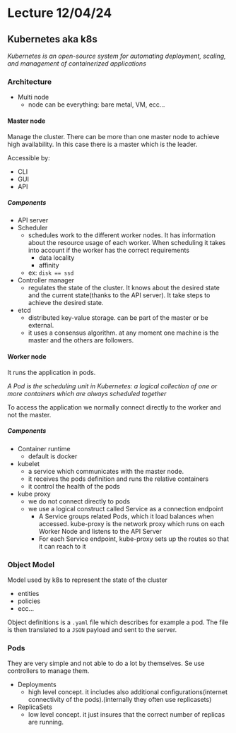 # Lecture 12/04/24

## Kubernetes aka k8s

_Kubernetes is an open-source
system for automating deployment, scaling, and
management of containerized applications_

### Architecture

- Multi node
  - node can be everything: bare metal, VM, ecc...

#### Master node

Manage the cluster. There can be more than one master node to achieve high availability. In this case there is a master which is the leader.

Accessible by:

- CLI
- GUI
- API

##### Components

- API server
- Scheduler
  - schedules work to the different worker nodes. It has information about the resource usage of each worker. When scheduling it takes into account if the worker has the correct requirements
    - data locality
    - affinity
  - ex: `disk == ssd`
- Controller manager
  - regulates the state of the cluster. It knows about the desired state and the current state(thanks to the API server). It take steps to achieve the desired state.
- etcd
  - distributed key-value storage. can be part of the master or be external.
  - it uses a consensus algorithm. at any moment one machine is the master and the others are followers.
  
#### Worker node

It runs the application in pods.

_A Pod is the scheduling unit in Kubernetes: a logical collection of one or more containers which are always scheduled together_

To access the application we normally connect directly to the worker and not the master.

##### Components

- Container runtime
  - default is docker
- kubelet
  - a service which communicates with the master node.
  - it receives the pods definition and runs the relative containers
  - it control the health of the pods
- kube proxy
  - we do not connect directly to pods
  - we use a logical construct called Service as a connection endpoint
    - A Service groups related Pods, which it load balances when accessed. kube-proxy is the network proxy which runs on each Worker Node and listens to the API Server
    - For each Service endpoint, kube-proxy sets up the routes so that it can reach to it

### Object Model

Model used by k8s to represent the state of the cluster

- entities
- policies
- ecc...

Object definitions is a `.yaml` file which describes for example a pod. The file is then translated to a `JSON` payload and sent to the server.

### Pods

They are very simple and not able to do a lot by themselves. Se use controllers to manage them.

- Deployments
  - high level concept. it includes also additional configurations(internet connectivity of the pods).(internally they often use replicasets)
- ReplicaSets
  - low level concept. it just insures that the correct number of replicas are running.